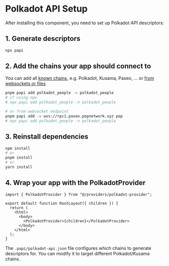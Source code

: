 # Polkadot API Setup

After installing this component, you need to set up Polkadot API descriptors:

## 1. Generate descriptors

```bash
npx papi
```

## 2. Add the chains your app should connect to

You can add all
[known chains](https://github.com/polkadot-api/polkadot-api/tree/main/packages/known-chains),
e.g. Polkadot, Kusama, Paseo, ... or
[from websockets or files](https://papi.how/codegen#codegen)

```bash
pnpm papi add polkadot_people -n polkadot_people
# if using npx
# npx papi add polkadot_people -n polkadot_people

# or from websocket endpoint
pnpm papi add -w wss://rpc1.paseo.popnetwork.xyz pop
# npx papi add polkadot_people -n polkadot_people
```

## 3. Reinstall dependencies

```bash
npm install
# or
pnpm install
# or
yarn install
```

## 4. Wrap your app with the PolkadotProvider

```tsx
import { PolkadotProvider } from "@/providers/polkadot-provider";

export default function RootLayout({ children }) {
  return (
    <html>
      <body>
        <PolkadotProvider>{children}</PolkadotProvider>
      </body>
    </html>
  );
}
```

The `.papi/polkadot-api.json` file configures which chains to generate
descriptors for. You can modify it to target different Polkadot/Kusama chains.
